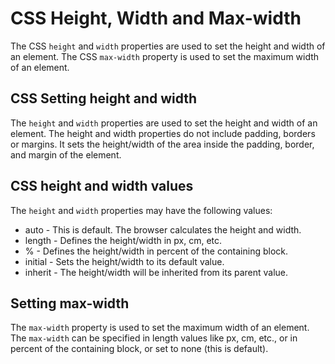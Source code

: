 # CSS Height, Width and Max-width

The CSS `height` and `width` properties are used to set the height and width of an element.
The CSS `max-width` property is used to set the maximum width of an element.

## CSS Setting height and width

The `height` and `width` properties are used to set the height and width of an element.
The height and width properties do not include padding, borders or margins. It sets the height/width of the area inside the padding, border, and margin of the element.

## CSS height and width values

The `height` and `width` properties may have the following values:

* auto - This is default. The browser calculates the height and width.
* length - Defines the height/width in px, cm, etc.
* % - Defines the height/width in percent of the containing block.
* initial - Sets the height/width to its default value.
* inherit - The height/width will be inherited from its parent value.

## Setting max-width

The `max-width` property is used to set the maximum width of an element. The `max-width` can be specified in length values like px, cm, etc., or in percent of the containing block, or set to none (this is default).
